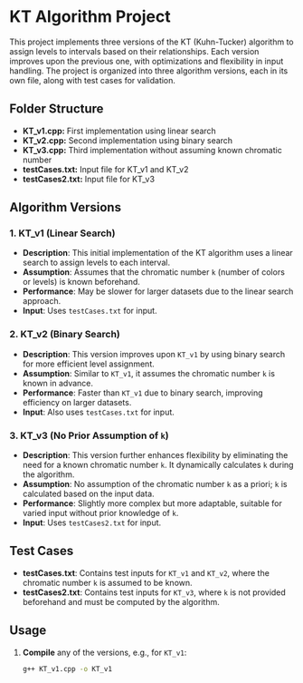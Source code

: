 # KT Algorithm Project

This project implements three versions of the KT (Kuhn-Tucker) algorithm to assign levels to intervals based on their relationships. Each version improves upon the previous one, with optimizations and flexibility in input handling. The project is organized into three algorithm versions, each in its own file, along with test cases for validation.

## Folder Structure

- **KT_v1.cpp:** First implementation using linear search   
- **KT_v2.cpp:** Second implementation using binary search   
- **KT_v3.cpp:** Third implementation without assuming known chromatic number   
- **testCases.txt:** Input file for KT_v1 and KT_v2   
- **testCases2.txt:** Input file for KT_v3


## Algorithm Versions

### 1. KT_v1 (Linear Search)

- **Description**: This initial implementation of the KT algorithm uses a linear search to assign levels to each interval.
- **Assumption**: Assumes that the chromatic number `k` (number of colors or levels) is known beforehand.
- **Performance**: May be slower for larger datasets due to the linear search approach.
- **Input**: Uses `testCases.txt` for input.

### 2. KT_v2 (Binary Search)

- **Description**: This version improves upon `KT_v1` by using binary search for more efficient level assignment.
- **Assumption**: Similar to `KT_v1`, it assumes the chromatic number `k` is known in advance.
- **Performance**: Faster than `KT_v1` due to binary search, improving efficiency on larger datasets.
- **Input**: Also uses `testCases.txt` for input.

### 3. KT_v3 (No Prior Assumption of `k`)

- **Description**: This version further enhances flexibility by eliminating the need for a known chromatic number `k`. It dynamically calculates `k` during the algorithm.
- **Assumption**: No assumption of the chromatic number `k` as a priori; `k` is calculated based on the input data.
- **Performance**: Slightly more complex but more adaptable, suitable for varied input without prior knowledge of `k`.
- **Input**: Uses `testCases2.txt` for input.

## Test Cases

- **testCases.txt**: Contains test inputs for `KT_v1` and `KT_v2`, where the chromatic number `k` is assumed to be known.
- **testCases2.txt**: Contains test inputs for `KT_v3`, where `k` is not provided beforehand and must be computed by the algorithm.

## Usage

1. **Compile** any of the versions, e.g., for `KT_v1`:
   ```bash
   g++ KT_v1.cpp -o KT_v1
